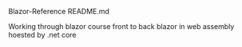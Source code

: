 Blazor-Reference README.md

Working through blazor course front to back blazor in web assembly hoested by .net core
